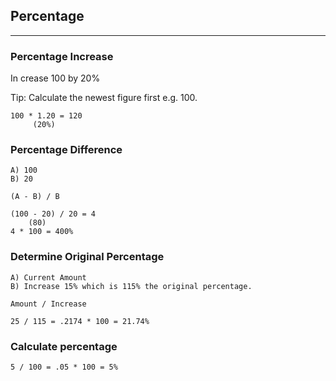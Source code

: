 ## Percentage
--------------------
### Percentage Increase 
In crease 100 by 20%

Tip: Calculate the newest figure first e.g. 100.

    100 * 1.20 = 120
         (20%)

### Percentage Difference

    A) 100
    B) 20

    (A - B) / B

    (100 - 20) / 20 = 4 
        (80)
    4 * 100 = 400%

### Determine Original Percentage

    A) Current Amount
    B) Increase 15% which is 115% the original percentage.

    Amount / Increase 

    25 / 115 = .2174 * 100 = 21.74%

### Calculate percentage

    5 / 100 = .05 * 100 = 5%